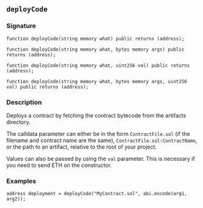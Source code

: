 ## `deployCode`

### Signature

```solidity
function deployCode(string memory what) public returns (address);
```

```solidity
function deployCode(string memory what, bytes memory args) public returns (address);
```

```solidity
function deployCode(string memory what, uint256 val) public returns (address);
```

```solidity
function deployCode(string memory what, bytes memory args, uint256 val) public returns (address);
```

### Description

Deploys a contract by fetching the contract bytecode from the artifacts directory.

The calldata parameter can either be in the form `ContractFile.sol` (if the filename and contract name are the same), `ContractFile.sol:ContractName`, or the path to an artifact, relative to the root of your project.

Values can also be passed by using the `val` parameter. This is necessary if you need to send ETH on the constructor.

### Examples

```solidity
address deployment = deployCode("MyContract.sol", abi.encode(arg1, arg2));
```

